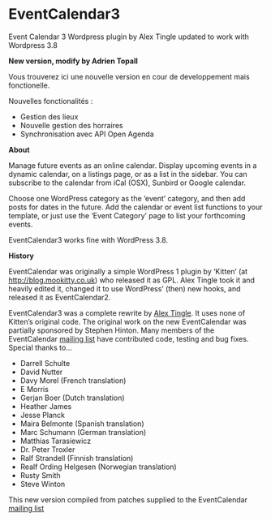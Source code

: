 EventCalendar3
================

Event Calendar 3 Wordpress plugin by Alex Tingle updated to work with Wordpress 3.8

**New version, modify by Adrien Topall**

Vous trouverez ici une nouvelle version en cour de developpement mais fonctionelle.

Nouvelles fonctionalités :

* Gestion des lieux
* Nouvelle gestion des horraires
* Synchronisation avec API Open Agenda

**About**

Manage future events as an online calendar. Display upcoming events in a dynamic calendar, on a listings page, or as a list in the sidebar. You can subscribe to the calendar from iCal (OSX), Sunbird or Google calendar.

Choose one WordPress category as the ‘event’ category, and then add posts for dates in the future. Add the calendar or event list functions to your template, or just use the ‘Event Category’ page to list your forthcoming events.

EventCalendar3 works fine with WordPress 3.8. 

**History**

EventCalendar was originally a simple WordPress 1 plugin by ‘Kitten’ (at <http://blog.mookitty.co.uk>) who released it as GPL. Alex Tingle took it and heavily edited it, changed it to use WordPress’ (then) new hooks, and released it as EventCalendar2.

EventCalendar3 was a complete rewrite by [Alex Tingle](http://blog.firetree.net "Event Calendar website"). It uses none of Kitten’s original code. The original work on the new EventCalendar was partially sponsored by Stephen Hinton. Many members of the EventCalendar [mailing list](http://penguin.firetree.net/eventcalendar) have contributed code, testing and bug fixes. Special thanks to…

* Darrell Schulte
* David Nutter
* Davy Morel (French translation)
* E Morris
* Gerjan Boer (Dutch translation)
* Heather James
* Jesse Planck
* Maira Belmonte (Spanish translation)
* Marc Schumann (German translation)
* Matthias Tarasiewicz
* Dr. Peter Troxler
* Ralf Strandell (Finnish translation)
* Realf Ording Helgesen (Norwegian translation)
* Rusty Smith
* Steve Winton

This new version compiled from patches supplied to the EventCalendar  [mailing list](http://penguin.firetree.net/eventcalendar)
